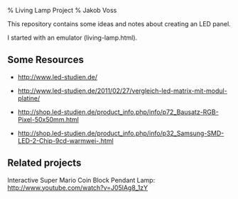 % Living Lamp Project
% Jakob Voss

This repository contains some ideas and notes about creating an LED panel.

I started with an emulator (living-lamp.html).

## Some Resources

* http://www.led-studien.de/
* http://www.led-studien.de/2011/02/27/vergleich-led-matrix-mit-modul-platine/

* http://shop.led-studien.de/product_info.php/info/p72_Bausatz-RGB-Pixel-50x50mm.html
* http://shop.led-studien.de/product_info.php/info/p32_Samsung-SMD-LED-2-Chip-9cd-warmwei-.html

## Related projects

Interactive Super Mario Coin Block Pendant Lamp:
<http://www.youtube.com/watch?v=J05lAg8_1zY>

